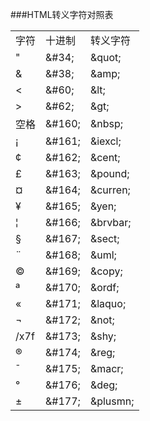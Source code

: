 ###HTML转义字符对照表
<table>
<tr><td>字符</td><td>十进制</td><td>转义字符</td></tr>
<tr><td>&quot;</td><td>&amp;#34;</td><td>&amp;quot;</td></tr>
<tr><td>&amp;</td><td>&amp;#38;</td><td>&amp;amp;</td></tr>
<tr><td>&lt;</td><td>&amp;#60;</td><td>&amp;lt;</td></tr>
<tr><td>&gt;</td><td>&amp;#62;</td><td>&amp;gt;</td></tr>
<tr><td>空格</td><td>&amp;#160;</td><td>&amp;nbsp;</td></tr>
<tr><td>&iexcl;</td><td>&amp;#161;</td><td>&amp;iexcl;</td></tr>
<tr><td>&cent;</td><td>&amp;#162;</td><td>&amp;cent;</td></tr>
<tr><td>&pound;</td><td>&amp;#163;</td><td>&amp;pound;</td></tr>
<tr><td>&curren;</td><td>&amp;#164;</td><td>&amp;curren;</td></tr>
<tr><td>&yen;</td><td>&amp;#165;</td><td>&amp;yen;</td></tr>
<tr><td>&brvbar;</td><td>&amp;#166;</td><td>&amp;brvbar;</td></tr>
<tr><td>&sect;</td><td>&amp;#167;</td><td>&amp;sect;</td></tr>
<tr><td>&uml;</td><td>&amp;#168;</td><td>&amp;uml;</td></tr>
<tr><td>&copy;</td><td>&amp;#169;</td><td>&amp;copy;</td></tr>
<tr><td>&ordf;</td><td>&amp;#170;</td><td>&amp;ordf;</td></tr>
<tr><td>&laquo;</td><td>&amp;#171;</td><td>&amp;laquo;</td></tr>
<tr><td>&not;</td><td>&amp;#172;</td><td>&amp;not;</td></tr>
<tr><td>/x7f</td><td>&amp;#173;</td><td>&amp;shy;</td></tr>
<tr><td>&reg;</td><td>&amp;#174;</td><td>&amp;reg;</td></tr>
<tr><td>&macr;</td><td>&amp;#175;</td><td>&amp;macr;</td></tr>
<tr><td>&deg;</td><td>&amp;#176;</td><td>&amp;deg;</td></tr>
<tr><td>&plusmn;</td><td>&amp;#177;</td><td>&amp;plusmn;</td></tr>
</table>

